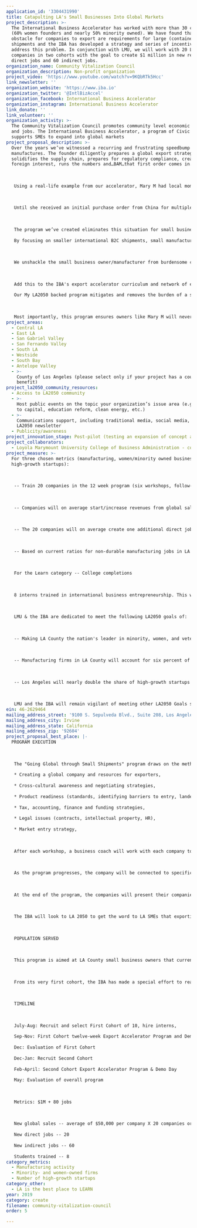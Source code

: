 ```yaml
---
application_id: '3304431990'
title: Catapulting LA's Small Businesses Into Global Markets
project_description: >-
  The International Business Accelerator has worked with more than 30 companies
  (60% women founders and nearly 50% minority owned). We have found that a major
  obstacle for companies to export are requirements for large (container load)
  shipments and the IBA has developed a strategy and series of incentives to
  address this problem. In conjunction with LMU, we will work with 20 LA county
  companies in two cohorts with the goal to create $1 million in new revenue, 20
  direct jobs and 60 indirect jobs.
organization_name: Community Vitalization Council
organization_description: Non-profit organization
project_video: 'https://www.youtube.com/watch?v=9KQbRTk5Hcc'
link_newsletter: ''
organization_website: 'https://www.iba.io'
organization_twitter: '@IntlBizAccel'
organization_facebook: International Business Accelerator
organization_instagram: International Business Accelerator
link_donate: ''
link_volunteer: ''
organization_activity: >-
  The Community Vitalization Council promotes community level economic vitality
  and jobs. The International Business Accelerator, a program of Civic 180,
  supports SMEs to expand into global markets
project_proposal_description: >-
  Over the years we’ve witnessed a recurring and frustrating speedbump for small
  manufactures. The founder diligently prepares a global export strategy,
  solidifies the supply chain, prepares for regulatory compliance, creates
  foreign interest, runs the numbers and…BAM…that first order comes in. 
   
   
   
   Using a real-life example from our accelerator, Mary M had local momentum and ready to take on the world, literally and figuratively. Her breakfast and healthy snack products were selling locally, boasted great packaging and branding and our curriculum had her prepared.
   
    
   
   Until she received an initial purchase order from China for multiple 40’ x 8’ container loads. As a small manufacturer, she couldn’t afford staff and materials to manufacture such an order. She remained focused on the local market and eventually closed the business to take a job to provide insurance for her family. 
   
   
   
   The program we’ve created eliminates this situation for small business owners like Mary M. . 
   
   By focusing on smaller international B2C shipments, small manufacturers like Mary M benefit in three way. First, they keep manufacturing costs stable. Second, they minimize duties and tariffs through special federal programs. Third, they maximize profit margin by selling at full retail pricing.
   
   
   
   We unshackle the small business owner/manufacturer from burdensome capital requirements by focusing on global B2C.
   
   
   
   Add this to the IBA's export accelerator curriculum and network of experts like KPMG for cross-border tax and accounting guidance, global IP attorneys, funding experts and more. 
   
   Our My LA2050 backed program mitigates and removes the burden of a startup selling overseas by enabling maximum profit via small shipments and the know-how to export efficiently, compliantly and profitably. 
   
   
   
   Most importantly, this program ensures owners like Mary M will never be haunted by the what-ifs of unrealized growth and profits.
project_areas:
  - Central LA
  - East LA
  - San Gabriel Valley
  - San Fernando Valley
  - South LA
  - Westside
  - South Bay
  - Antelope Valley
  - >-
    County of Los Angeles (please select only if your project has a countywide
    benefit)
project_la2050_community_resources:
  - Access to LA2050 community
  - >-
    Host public events on the topic your organization’s issue area (e.g. access
    to capital, education reform, clean energy, etc.) 
  - >-
    Communications support, including traditional media, social media, and
    LA2050 newsletter
  - Publicity/awareness
project_innovation_stage: Post-pilot (testing an expansion of concept after initially successful pilot)
project_collaborators:
  - Loyola Marymount University College of Business Administration - confirmed
project_measure: >-
  For three chosen metrics (manufacturing, women/minority owned businesses and
  high-growth startups):
   
   
   
   -- Train 20 companies in the 12 week program (six workshops, follow-up coaching, integrating incentives) We continue to work with the companies after the 12 week program.
   
   
   
   -- Companies will on average start/increase revenues from global sales by $50,000. The goal for the project is to generate at least $1million in global sales from LA County companies.
   
   
   
   -- The 20 companies will on average create one additional direct job. That will create 20 FTEs during the first year.
   
   
   
   -- Based on current ratios for non-durable manufacturing jobs in LA County, we estimate that the 20 direct jobs will generate an additional 60 indirect jobs.
   
   
   
   For the Learn category -- College completions
   
   
   
   8 interns trained in international business entrepreneurship. This will giver the students first-hand experience in specifics of doing international business that are not covered in international business programs.
   
   
   
   LMU & the IBA are dedicated to meet the following LA2050 goals of:
   
   
   
   -- Making LA County the nation's leader in minority, women, and veteran-owned businesses. IBA graduates are currently 50% women and minority-owned businesses. 
   
   
   
   -- Manufacturing firms in LA County will account for six percent of all establishments countywide, employing 18 percent of the workforce. We do this by not only boosting exports and sales, but fortifying the business for rapid growth.
   
   
   
   -- Los Angeles will nearly double the share of high-growth startups to five percent of the top 5,000 firms nationwide. The IBA and LMU are committed to leveraging the LA205 grant into a perpetual acceleration program for create and accelerator our region's small manufacturers. 
   
   
   
   LMU and the IBA will remain vigilant of meeting other LA2050 Goals such as recruiting and retention rates for higher educational institutions, keeping college graduates in LA County for five years, help founders secure patents and venture capital, increase jobs per capita, including programs helping the formerly incarcerated. The LA205 Grant will enable us to attract federal funding for our mission as we have done, using a recent example, for a 2018 backathon done in conjunction with the USC Marshall School of Business.
ein: 46-2629464
mailing_address_street: '9100 S. Sepulveda Blvd., Suite 208, Los Angeles, CA 90045'
mailing_address_city: Irvine
mailing_address_state: California
mailing_address_zip: '92604'
project_proposal_best_place: |-
  PROGRAM EXECUTION
   
   
   
   The "Going Global through Small Shipments" program draws on the methodology and curriculum of the existing IBA Export Accelerator. The twelve week program has six workshops led by IBA staff and industry experts. The topics include:
   
   * Creating a global company and resources for exporters,
   
   * Cross-cultural awareness and negotiating strategies,
   
   * Product readiness (standards, identifying barriers to entry, landed-cost value),
   
   * Tax, accounting, finance and funding strategies,
   
   * Legal issues (contracts, intellectual property, HR),
   
   * Market entry strategy,
   
   
   
   After each workshop, a business coach will work with each company to translate the content into business practices. At the same time, an intern will work with each company to develop a research report tailored for the company's product for a specific country. With the business coach, each company will develop an export strategy for initial sales and future market development.
   
   
   
   As the program progresses, the company will be connected to specific resources and incentives, including logistics providers, de minimis export software tracking, market research resources, agents or distributors in other countries, website design and global marketing analysis. The companies will also be connected to federal programs (US Commercial Service, SBA export finance and EXIM Bank insurance) and California export grant programs (STEP).
   
   
   
   At the end of the program, the companies will present their companies at a Demo Day to an audience of potential customers, industry experts and angel/vc investors.
   
   
   
   The IBA will look to LA 2050 to get the word to LA SMEs that exporting helps the community.
   
   
   
   POPULATION SERVED
   
   
   
   This program is aimed at LA County small business owners that currently are making a product suitable for export. Of the 350,000 SMEs in LA County region, only 12% currently export. Why don't more become involved in global trade? SMEs most frequently cite concerns about risk and paperwork. Those concerns are even greater for women and minority owned businesses. The IBA directly addresses those concerns through its training and coaching process. 
   
   
   
   From its very first cohort, the IBA has made a special effort to reach out to women and minority owned businesses. 60% of the companies the IBA has worked with have women founders and nearly 50% are minority-owned. In recruiting for the two cohorts, we will aim for similar broad diversity to include women, minority and immigrant owned businesses.
   
   
   
   TIMELINE
   
   
   
   July-Aug: Recruit and select First Cohort of 10, hire interns, 
   
   Sep-Nov: First Cohort twelve-week Export Accelerator Program and Demo Day
   
   Dec: Evaluation of First Cohort
   
   Dec-Jan: Recruit Second Cohort
   
   Feb-April: Second Cohort Export Accelerator Program & Demo Day
   
   May: Evaluation of overall program
   
   
   
   Metrics: $1M + 80 jobs
   
   
   
   New global sales -- average of $50,000 per company X 20 companies or $1 million total
   
   New direct jobs -- 20
   
   New indirect jobs -- 60
   
   Students trained -- 8
category_metrics:
  - Manufacturing activity
  - Minority- and women-owned firms
  - Number of high-growth startups
category_other:
  - LA is the best place to LEARN
year: 2019
category: create
filename: community-vitalization-council
order: 5

---
```

